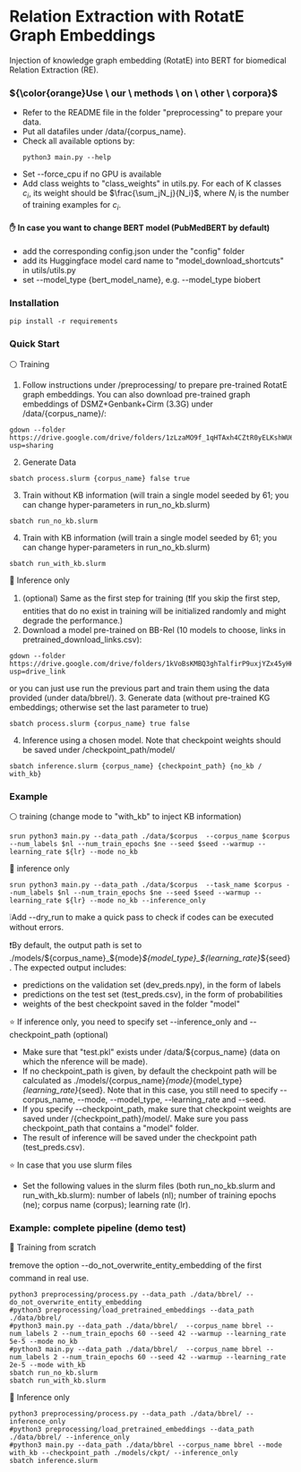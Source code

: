 # Relation Extraction with RotatE Graph Embeddings

Injection of knowledge graph embedding (RotatE) into BERT for biomedical Relation Extraction (RE).

### ${\color{orange}Use \ our \ methods \ on \ other \ corpora}$

- Refer to the README file in the folder "preprocessing" to prepare your data.
- Put all datafiles under /data/{corpus_name}.
- Check all available options by:
  ```
  python3 main.py --help
  ```
- Set --force_cpu if no GPU is available
- Add class weights to "class_weights" in utils.py. For each of K classes $c_i$, its weight should be $\frac{\sum_jN_j}{N_i}$, where $N_i$ is the number of training examples for $c_i$.

#### :raised_hand: In case you want to change BERT model (PubMedBERT by default)

- add the corresponding config.json under the "config" folder
- add its Huggingface model card name to "model_download_shortcuts" in utils/utils.py
- set --model_type {bert_model_name}, e.g. --model_type biobert

### Installation
```
pip install -r requirements
```

### Quick Start

⚪ Training
1. Follow instructions under /preprocessing/ to prepare pre-trained RotatE graph embeddings. You can also download pre-trained graph embeddings of DSMZ+Genbank+Cirm (3.3G) under /data/{corpus_name}/:
```
gdown --folder https://drive.google.com/drive/folders/1zLzaMO9f_1qHTAxh4CZtR0yELKshWU6g?usp=sharing
```
2. Generate Data
```
sbatch process.slurm {corpus_name} false true
```
3. Train without KB information (will train a single model seeded by 61; you can change hyper-parameters in run_no_kb.slurm)
```
sbatch run_no_kb.slurm
```
4. Train with KB information (will train a single model seeded by 61; you can change hyper-parameters in run_no_kb.slurm)
```
sbatch run_with_kb.slurm
```

🔴 Inference only
1. (optional) Same as the first step for training (❗If you skip the first step, entities that do no exist in training will be initialized randomly and might degrade the performance.)
2. Download a model pre-trained on BB-Rel (10 models to choose, links in pretrained_download_links.csv):
```
gdown --folder https://drive.google.com/drive/folders/1kVoBsKMBQ3ghTalfirP9uxjYZx45yHH0?usp=drive_link
```
or you can just use run the previous part and train them using the data provided (under data/bbrel/).
3. Generate data (without pre-trained KG embeddings; otherwise set the last parameter to true)
```
sbatch process.slurm {corpus_name} true false
```
4. Inference using a chosen model. Note that checkpoint weights should be saved under /checkpoint_path/model/
```
sbatch inference.slurm {corpus_name} {checkpoint_path} {no_kb / with_kb}
``` 

### Example

:white_circle: training (change mode to "with_kb" to inject KB information)
```
srun python3 main.py --data_path ./data/$corpus  --corpus_name $corpus --num_labels $nl --num_train_epochs $ne --seed $seed --warmup --learning_rate ${lr} --mode no_kb
```

:red_circle: inference only
```
srun python3 main.py --data_path ./data/$corpus  --task_name $corpus --num_labels $nl --num_train_epochs $ne --seed $seed --warmup --learning_rate ${lr} --mode no_kb --inference_only
```
❕Add --dry_run to make a quick pass to check if codes can be executed without errors.

❗By default, the output path is set to ./models/${corpus_name}_${mode}_${model_type}_${learning_rate}_${seed}. The expected output includes:

- predictions on the validation set (dev_preds.npy), in the form of labels
- predictions on the test set (test_preds.csv), in the form of probabilities
- weights of the best checkpoint saved in the folder "model"

:star: If inference only, you need to specify set --inference_only and --checkpoint_path (optional) 

- Make sure that "test.pkl" exists under /data/${corpus_name} (data on which the nference will be made).
- If no checkpoint_path is given, by default the checkpoint path will be calculated as ./models/{corpus_name}_{mode}_{model_type}_{learning_rate}_{seed}. Note that in this case, you still need to specify --corpus_name, --mode, --model_type, --learning_rate and --seed.
- If you specify --checkpoint_path, make sure that checkpoint weights are saved under /{checkpoint_path}/model/. Make sure you pass checkpoint_path that contains a "model" folder.  
- The result of inference will be saved under the checkpoint path (test_preds.csv).  

:star: In case that you use slurm files
- Set the following values in the slurm files (both run_no_kb.slurm and run_with_kb.slurm): number of labels (nl); number of training epochs (ne); corpus name (corpus); learning rate (lr).

### Example: complete pipeline (demo test)

🔴 Training from scratch

❗remove the option --do_not_overwrite_entity_embedding of the first command in real use.
```
python3 preprocessing/process.py --data_path ./data/bbrel/ --do_not_overwrite_entity_embedding
#python3 preprocessing/load_pretrained_embeddings --data_path ./data/bbrel/
#python3 main.py --data_path ./data/bbrel/  --corpus_name bbrel --num_labels 2 --num_train_epochs 60 --seed 42 --warmup --learning_rate 5e-5 --mode no_kb
#python3 main.py --data_path ./data/bbrel/  --corpus_name bbrel --num_labels 2 --num_train_epochs 60 --seed 42 --warmup --learning_rate 2e-5 --mode with_kb
sbatch run_no_kb.slurm
sbatch run_with_kb.slurm
```

🔴 Inference only
```
python3 preprocessing/process.py --data_path ./data/bbrel/ --inference_only
#python3 preprocessing/load_pretrained_embeddings --data_path ./data/bbrel/ --inference_only
#python3 main.py --data_path ./data/bbrel --corpus_name bbrel --mode with_kb --checkpoint_path ./models/ckpt/ --inference_only
sbatch inference.slurm 
```

